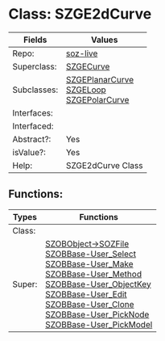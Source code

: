 
# Class:	SZGE2dCurve

| Fields | Values |
| --------- | --------- |
| Repo: | [soz-live](/repos/soz-live.html) |
| Superclass: | [SZGECurve](SZGECurve.html) |
| Subclasses: | [SZGEPlanarCurve](SZGEPlanarCurve.html) <br> [SZGELoop](SZGELoop.html) <br> [SZGEPolarCurve](SZGEPolarCurve.html) |
| Interfaces: |  |
| Interfaced: |  |
| Abstract?: | Yes |
| isValue?: | Yes |
| Help: | SZGE2dCurve Class |


## Functions:

| Types | Functions |
| --------- | --------- |
| Class: |  |
| Super: | [SZOBObject->SOZFile](SZOBObject.html) <br> [SZOBBase-User_Select](SZOBBase.html) <br> [SZOBBase-User_Make](SZOBBase.html) <br> [SZOBBase-User_Method](SZOBBase.html) <br> [SZOBBase-User_ObjectKey](SZOBBase.html) <br> [SZOBBase-User_Edit](SZOBBase.html) <br> [SZOBBase-User_Clone](SZOBBase.html) <br> [SZOBBase-User_PickNode](SZOBBase.html) <br> [SZOBBase-User_PickModel](SZOBBase.html) |


